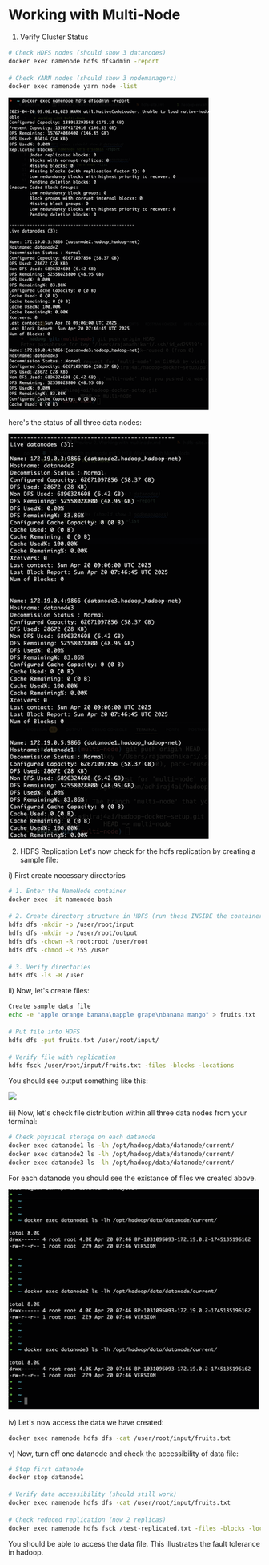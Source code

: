 # Working with Multi-Node

1. Verify Cluster Status

```bash
# Check HDFS nodes (should show 3 datanodes)
docker exec namenode hdfs dfsadmin -report

# Check YARN nodes (should show 3 nodemanagers)
docker exec namenode yarn node -list
```

<img src="images/multi-node-report.png" width="400" />

here's the status of all three data nodes:

<img src="images/data-node-status.png" width="400" />

2. HDFS Replication
Let's now check for the hdfs replication by creating a sample file:


i) First create necessary directories
```bash
# 1. Enter the NameNode container
docker exec -it namenode bash

# 2. Create directory structure in HDFS (run these INSIDE the container)
hdfs dfs -mkdir -p /user/root/input
hdfs dfs -mkdir -p /user/root/output
hdfs dfs -chown -R root:root /user/root
hdfs dfs -chmod -R 755 /user

# 3. Verify directories
hdfs dfs -ls -R /user
```

ii) Now, let's create files:
```bash
Create sample data file
echo -e "apple orange banana\napple grape\nbanana mango" > fruits.txt

# Put file into HDFS
hdfs dfs -put fruits.txt /user/root/input/

# Verify file with replication
hdfs fsck /user/root/input/fruits.txt -files -blocks -locations
```
You should see output something like this:

<image src="images/file-status-check.png" width="700"/>

iii) Now, let's check file distribution within all three data nodes from your terminal:

```bash
# Check physical storage on each datanode
docker exec datanode1 ls -lh /opt/hadoop/data/datanode/current/
docker exec datanode2 ls -lh /opt/hadoop/data/datanode/current/
docker exec datanode3 ls -lh /opt/hadoop/data/datanode/current/
```
For each datanode you should see the existance of files we created above.

<img src="images/data-distribution-verification.png" width="500" />

iv) Let's now access the data we have created:

```bash
docker exec namenode hdfs dfs -cat /user/root/input/fruits.txt
```

v) Now, turn off one datanode and check the accessibility of data file:
```bash
# Stop first datanode
docker stop datanode1

# Verify data accessibility (should still work)
docker exec namenode hdfs dfs -cat /user/root/input/fruits.txt

# Check reduced replication (now 2 replicas)
docker exec namenode hdfs fsck /test-replicated.txt -files -blocks -locations
```

You should be able to access the data file. This illustrates the fault tolerance in hadoop. 